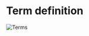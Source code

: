 # Term definition

![Terms](https://plantuml.com/plantuml/png/ZP6nSeCm38PdU0eTVP5aQZFaklG5XAs0xun59PibbtUlIKbQN0yTFC3_VV8lE6X4YMdohV6e2jtnuzp1I-_qCr5xRPjJQ6_jCpI6KuWxu0XppYWC983VEJW5X0lBX1uCXoXeOa8FGXwZuw2Zcu7orRrtEfA5o30BByxIgcLkI1u5-gGka2eeoU8CwQxBEkcdIjDSyxdbyoJiGXATqaHhvu9iTd6f3dLbgA1EZE2bfEiGdCBziwpL_oUSUQdsp_Glrhj0NTbsUxzDBcXu5Kx1mXi6cvy7s5Qkpm2MXp0-15o5-l3TccNl2lu-as1agLo_1_xwCqlbHst17JzGi6doNm00)